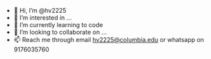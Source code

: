 - 👋 Hi, I’m @hv2225
- 👀 I’m interested in ...
- 🌱 I’m currently learning to code
- 💞️ I’m looking to collaborate on ...
- 📫 Reach me through email hv2225@columbia.edu or whatsapp on 9176035760

<!---
hv2225/hv2225 is a ✨ special ✨ repository because its `README.md` (this file) appears on your GitHub profile.
You can click the Preview link to take a look at your changes.
--->
